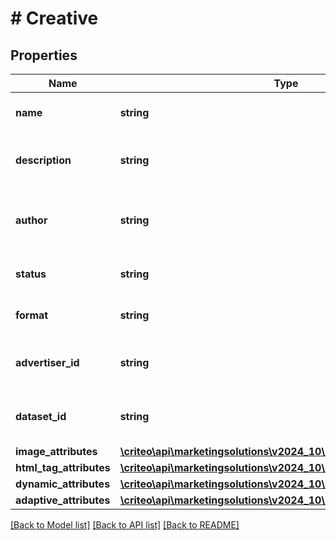 # # Creative

## Properties

Name | Type | Description | Notes
------------ | ------------- | ------------- | -------------
**name** | **string** | The name of the creative |
**description** | **string** | The description of the creative | [optional]
**author** | **string** | The login of the person who created this creative ( |
**status** | **string** | The status of the creative |
**format** | **string** | The format of the creative | [optional]
**advertiser_id** | **string** | Advertiser linked to the Creative |
**dataset_id** | **string** | Data set id linked to the Creative | [optional]
**image_attributes** | [**\criteo\api\marketingsolutions\v2024_10\Model\ImageAttributes**](ImageAttributes.md) |  | [optional]
**html_tag_attributes** | [**\criteo\api\marketingsolutions\v2024_10\Model\HtmlTagAttributes**](HtmlTagAttributes.md) |  | [optional]
**dynamic_attributes** | [**\criteo\api\marketingsolutions\v2024_10\Model\DynamicAttributes**](DynamicAttributes.md) |  | [optional]
**adaptive_attributes** | [**\criteo\api\marketingsolutions\v2024_10\Model\AdaptiveAttributes**](AdaptiveAttributes.md) |  | [optional]

[[Back to Model list]](../../README.md#models) [[Back to API list]](../../README.md#endpoints) [[Back to README]](../../README.md)
